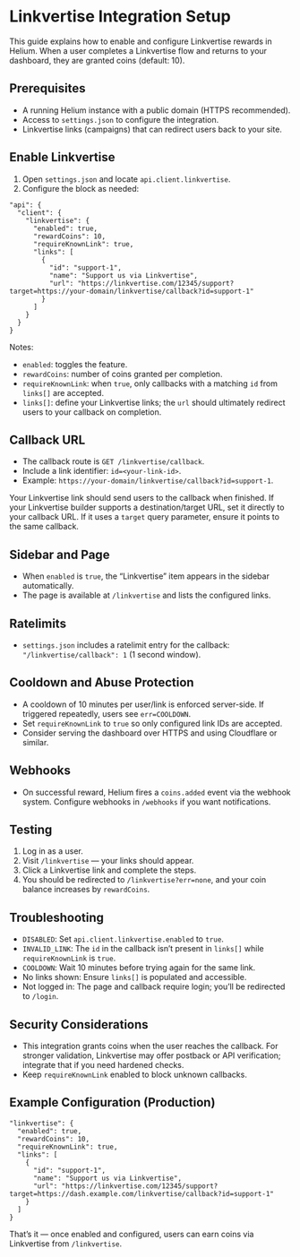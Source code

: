 # Linkvertise Integration Setup

This guide explains how to enable and configure Linkvertise rewards in Helium. When a user completes a Linkvertise flow and returns to your dashboard, they are granted coins (default: 10).

## Prerequisites
- A running Helium instance with a public domain (HTTPS recommended).
- Access to `settings.json` to configure the integration.
- Linkvertise links (campaigns) that can redirect users back to your site.

## Enable Linkvertise
1. Open `settings.json` and locate `api.client.linkvertise`.
2. Configure the block as needed:

```
"api": {
  "client": {
    "linkvertise": {
      "enabled": true,
      "rewardCoins": 10,
      "requireKnownLink": true,
      "links": [
        {
          "id": "support-1",
          "name": "Support us via Linkvertise",
          "url": "https://linkvertise.com/12345/support?target=https://your-domain/linkvertise/callback?id=support-1"
        }
      ]
    }
  }
}
```

Notes:
- `enabled`: toggles the feature.
- `rewardCoins`: number of coins granted per completion.
- `requireKnownLink`: when `true`, only callbacks with a matching `id` from `links[]` are accepted.
- `links[]`: define your Linkvertise links; the `url` should ultimately redirect users to your callback on completion.

## Callback URL
- The callback route is `GET /linkvertise/callback`.
- Include a link identifier: `id=<your-link-id>`.
- Example: `https://your-domain/linkvertise/callback?id=support-1`.

Your Linkvertise link should send users to the callback when finished. If your Linkvertise builder supports a destination/target URL, set it directly to your callback URL. If it uses a `target` query parameter, ensure it points to the same callback.

## Sidebar and Page
- When `enabled` is `true`, the “Linkvertise” item appears in the sidebar automatically.
- The page is available at `/linkvertise` and lists the configured links.

## Ratelimits
- `settings.json` includes a ratelimit entry for the callback: `"/linkvertise/callback": 1` (1 second window).

## Cooldown and Abuse Protection
- A cooldown of 10 minutes per user/link is enforced server-side. If triggered repeatedly, users see `err=COOLDOWN`.
- Set `requireKnownLink` to `true` so only configured link IDs are accepted.
- Consider serving the dashboard over HTTPS and using Cloudflare or similar.

## Webhooks
- On successful reward, Helium fires a `coins.added` event via the webhook system. Configure webhooks in `/webhooks` if you want notifications.

## Testing
1. Log in as a user.
2. Visit `/linkvertise` — your links should appear.
3. Click a Linkvertise link and complete the steps.
4. You should be redirected to `/linkvertise?err=none`, and your coin balance increases by `rewardCoins`.

## Troubleshooting
- `DISABLED`: Set `api.client.linkvertise.enabled` to `true`.
- `INVALID_LINK`: The `id` in the callback isn’t present in `links[]` while `requireKnownLink` is `true`.
- `COOLDOWN`: Wait 10 minutes before trying again for the same link.
- No links shown: Ensure `links[]` is populated and accessible.
- Not logged in: The page and callback require login; you’ll be redirected to `/login`.

## Security Considerations
- This integration grants coins when the user reaches the callback. For stronger validation, Linkvertise may offer postback or API verification; integrate that if you need hardened checks.
- Keep `requireKnownLink` enabled to block unknown callbacks.

## Example Configuration (Production)
```
"linkvertise": {
  "enabled": true,
  "rewardCoins": 10,
  "requireKnownLink": true,
  "links": [
    {
      "id": "support-1",
      "name": "Support us via Linkvertise",
      "url": "https://linkvertise.com/12345/support?target=https://dash.example.com/linkvertise/callback?id=support-1"
    }
  ]
}
```

That’s it — once enabled and configured, users can earn coins via Linkvertise from `/linkvertise`.

